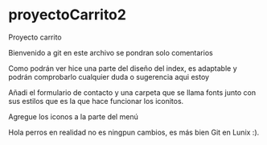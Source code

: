 # proyectoCarrito2
Proyecto carrito

Bienvenido a git en este archivo se pondran solo comentarios

Como podrán ver hice una parte del diseño del index, es adaptable y podrán comprobarlo cualquier duda o sugerencia aqui estoy

Añadi el formulario de contacto y una carpeta que se llama fonts junto con sus estilos que es la que hace funcionar los iconitos.

Agregue los iconos a la parte del menú

Hola perros en realidad no es ningpun cambios, es más bien Git en Lunix :).